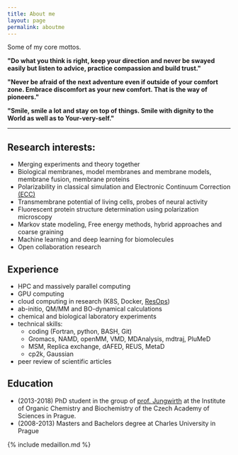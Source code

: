 ```yaml
---
title: About me
layout: page
permalink: aboutme
---
```


Some of my core mottos.

**"Do what you think is right, 
   keep your direction and 
   never be swayed easily 
   but
   listen to advice,
   practice compassion and
   build trust."**
   
**"Never be afraid of the next adventure 
   even if outside of your comfort zone.
   Embrace discomfort as your new comfort.
   That is the way of pioneers."**

**"Smile, smile a lot
   and stay on top of things.
   Smile with dignity 
   to the World 
   as well as 
   to Your-very-self."**


<HR>
	
## Research interests:

-   Merging experiments and theory together
-   Biological membranes, model membranes and membrane models, membrane fusion, membrane proteins
-   Polarizability in classical simulation and Electronic Continuum Correction [(ECC)](blog/ECC-post)
-   Transmembrane potential of living cells, probes of neural activity
-   Fluorescent protein structure determination using polarization microscopy
-   Markov state modeling, Free energy methods, hybrid approaches and coarse graining
-   Machine learning and deep learning for biomolecules
-   Open collaboration research

## Experience

-   HPC and massively parallel computing
-   GPU computing
-   cloud computing in research (K8S, Docker, [ResOps](https://tsi-ccdoc.readthedocs.io/en/external/ResOps/2019/Agenda-2019.html))
-   ab-initio, QM/MM and BO-dynamical calculations
-   chemical and biological laboratory experiments
-   technical skills:
    -   coding (Fortran, python, BASH, Git)
    -   Gromacs, NAMD, openMM, VMD, MDAnalysis, mdtraj, PluMeD
    -   MSM, Replica exchange, dAFED, REUS, MetaD
    -   cp2k, Gaussian
-   peer review of scientific articles

	

## Education

-   (2013-2018) PhD student in the group of [prof. Jungwirth](http://jungwirth.uochb.cas.cz/) 
at the Institute of Organic Chemistry and Biochemistry of the Czech Academy of Sciences in Prague.
-   (2008-2013) Masters and Bachelors degree at Charles University in Prague


{% include medaillon.md %}

